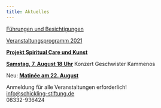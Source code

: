 ```yaml
---
title: Aktuelles
---
```

[Führungen und Besichtigungen](/fuehrungen/) 

  
[Veranstaltungsprogramm 2021](/veranstaltungen/2021/)
   

[**Projekt Spiritual Care und Kunst**](/spiritualcare/)

[**Samstag, 7. August 18 Uhr**](/veranstaltungen/2021/kammenos) Konzert Geschwister Kammenos  


Neu: [**Matinée am 22. August**](/veranstaltungen/2021/klarizither/) 



Anmeldung für alle Veranstaltungen erforderlich!  
info@schickling-stiftung.de    
08332-936424

